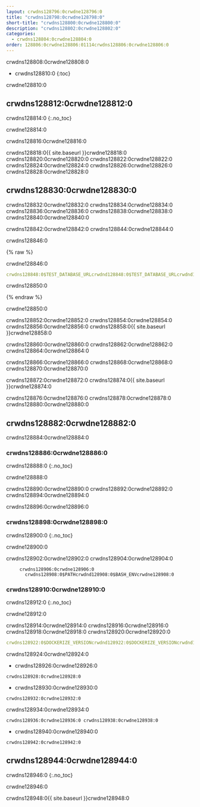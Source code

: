 ```yaml
---
layout: crwdns128796:0crwdne128796:0
title: "crwdns128798:0crwdne128798:0"
short-title: "crwdns128800:0crwdne128800:0"
description: "crwdns128802:0crwdne128802:0"
categories:
  - crwdns128804:0crwdne128804:0
order: 128806:0crwdne128806:01114crwdns128806:0crwdne128806:0
---
```

crwdns128808:0crwdne128808:0

- crwdns128810:0
{:toc}

crwdne128810:0

## crwdns128812:0crwdne128812:0

crwdns128814:0
{:.no_toc}

crwdne128814:0

crwdns128816:0crwdne128816:0

crwdns128818:0{{ site.baseurl }}crwdne128818:0 crwdns128820:0crwdne128820:0 crwdns128822:0crwdne128822:0 crwdns128824:0crwdne128824:0 crwdns128826:0crwdne128826:0 crwdns128828:0crwdne128828:0

## crwdns128830:0crwdne128830:0

crwdns128832:0crwdne128832:0 crwdns128834:0crwdne128834:0 crwdns128836:0crwdne128836:0 crwdns128838:0crwdne128838:0 crwdns128840:0crwdne128840:0

crwdns128842:0crwdne128842:0 crwdns128844:0crwdne128844:0

crwdns128846:0

{% raw %}

crwdne128846:0

```yaml
crwdns128848:0$TEST_DATABASE_URLcrwdnd128848:0$TEST_DATABASE_URLcrwdnd128848:0$TEST_DATABASE_URLcrwdne128848:0
```

crwdns128850:0

{% endraw %}

crwdne128850:0

crwdns128852:0crwdne128852:0 crwdns128854:0crwdne128854:0 crwdns128856:0crwdne128856:0 crwdns128858:0{{ site.baseurl }}crwdne128858:0

crwdns128860:0crwdne128860:0 crwdns128862:0crwdne128862:0 crwdns128864:0crwdne128864:0

crwdns128866:0crwdne128866:0 crwdns128868:0crwdne128868:0 crwdns128870:0crwdne128870:0

crwdns128872:0crwdne128872:0 crwdns128874:0{{ site.baseurl }}crwdne128874:0

crwdns128876:0crwdne128876:0 crwdns128878:0crwdne128878:0 crwdns128880:0crwdne128880:0

## crwdns128882:0crwdne128882:0

crwdns128884:0crwdne128884:0

### crwdns128886:0crwdne128886:0

crwdns128888:0
{:.no_toc}

crwdne128888:0

crwdns128890:0crwdne128890:0 crwdns128892:0crwdne128892:0 crwdns128894:0crwdne128894:0

crwdns128896:0crwdne128896:0

### crwdns128898:0crwdne128898:0

crwdns128900:0
{:.no_toc}

crwdne128900:0

crwdns128902:0crwdne128902:0 crwdns128904:0crwdne128904:0

         crwdns128906:0crwdne128906:0
           crwdns128908:0$PATHcrwdnd128908:0$BASH_ENVcrwdne128908:0
    

### crwdns128910:0crwdne128910:0

crwdns128912:0
{:.no_toc}

crwdne128912:0

crwdns128914:0crwdne128914:0 crwdns128916:0crwdne128916:0 crwdns128918:0crwdne128918:0 crwdns128920:0crwdne128920:0

```yaml
crwdns128922:0$DOCKERIZE_VERSIONcrwdnd128922:0$DOCKERIZE_VERSIONcrwdnd128922:0$DOCKERIZE_VERSIONcrwdnd128922:0$DOCKERIZE_VERSIONcrwdne128922:0
```

crwdns128924:0crwdne128924:0

- crwdns128926:0crwdne128926:0

`crwdns128928:0crwdne128928:0`

- crwdns128930:0crwdne128930:0

`crwdns128932:0crwdne128932:0`

crwdns128934:0crwdne128934:0

`crwdns128936:0crwdne128936:0 crwdns128938:0crwdne128938:0`

- crwdns128940:0crwdne128940:0

`crwdns128942:0crwdne128942:0`

## crwdns128944:0crwdne128944:0

crwdns128946:0
{:.no_toc}

crwdne128946:0

crwdns128948:0{{ site.baseurl }}crwdne128948:0